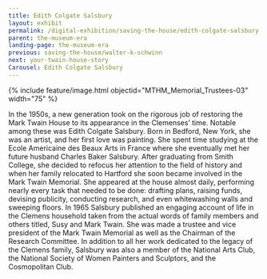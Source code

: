 ```yaml
---
title: Edith Colgate Salsbury
layout: exhibit
permalink: /digital-exhibition/saving-the-house/edith-colgate-salsbury.html
parent: the-museum-era
landing-page: the-museum-era
previous: saving-the-house/walter-k-schwinn
next: your-twain-house-story
Carousel: Edith Colgate Salsbury
---
```


{% include feature/image.html objectid="MTHM_Memorial_Trustees-03" width="75" %}

In the 1950s, a new generation took on the rigorous job of restoring the Mark Twain House to its appearance in the Clemenses’ time. Notable among these was Edith Colgate Salsbury. Born in Bedford, New York, she was an artist, and her first love was painting. She spent time studying at the Ecole Americaine des Beaux Arts in France where she eventually met her future husband Charles Baker Salsbury. After graduating from Smith College, she decided to refocus her attention to the field of history and when her family relocated to Hartford she soon became involved in the Mark Twain Memorial. She appeared at the house almost daily, performing nearly every task that needed to be done: drafting plans, raising funds, devising publicity, conducting research, and even whitewashing walls and sweeping floors. In 1965 Salsbury published an engaging account of life in the Clemens household taken from the actual words of family members and others titled, Susy and Mark Twain. She was made a trustee and vice president of the Mark Twain Memorial as well as the Chairman of the Research Committee. In addition to all her work dedicated to the legacy of the Clemens family, Salsbury was also a member of the National Arts Club, the National Society of Women Painters and Sculptors, and the Cosmopolitan Club.   
